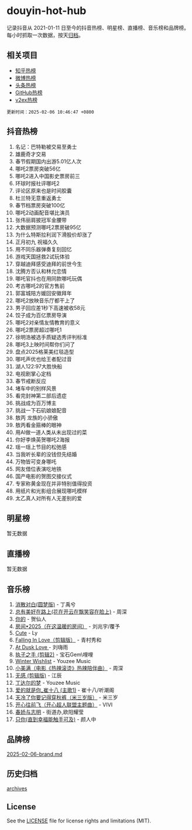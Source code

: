 # douyin-hot-hub

记录抖音从 2021-01-11 日至今的抖音热榜、明星榜、直播榜、音乐榜和品牌榜。每小时抓取一次数据，按天[归档](archives)。

## 相关项目

- [知乎热榜](https://github.com/lonnyzhang423/zhihu-hot-hub)
- [微博热榜](https://github.com/lonnyzhang423/weibo-hot-hub)
- [头条热榜](https://github.com/lonnyzhang423/toutiao-hot-hub)
- [GitHub热榜](https://github.com/lonnyzhang423/github-hot-hub)
- [v2ex热榜](https://github.com/lonnyzhang423/v2ex-hot-hub)


`更新时间：2025-02-06 10:46:47 +0800`

## 抖音热榜

1. 名记：巴特勒被交易至勇士
1. 雄鹿奇才交易
1. 春节假期国内出游5.01亿人次
1. 哪吒2票房突破56亿
1. 哪吒2进入中国影史票房前三
1. 环球时报社评哪吒2
1. 评论区原来也是时间胶囊
1. 杜兰特无意重返勇士
1. 春节档票房突破100亿
1. 哪吒2动画配音堪比演员
1. 张伟丽肩披冠军金腰带
1. 大数据预测哪吒2票房破95亿
1. 为什么特斯拉利润下滑股价却涨了
1. 正月初九 祝福久久
1. 用不同乐器弹奏复刻回忆
1. 游戏天国拯救2试玩体验
1. 穿越迪拜感受迪拜的前世今生
1. 沈腾方否认和林允恋情
1. 哪吒官抖也在用同款哪吒玩偶
1. 考古哪吒2的官方售前
1. 郭富城陪方媛回安徽拜年
1. 哪吒2放映音乐厅都干上了
1. 男子回应差1秒下高速被收58元
1. 饺子成为百亿票房导演
1. 哪吒2对亲情友情教育的意义
1. 哪吒2票房超过哪吒1
1. 徐明浩被选手质疑选秀评判标准
1. 哪吒3上映时间帮你们问了
1. 盘点2025格莱美红毯造型
1. 哪吒声优也给王者配过音
1. 湖人122:97大胜快船
1. 电视剧掌心定档
1. 春节戒断反应
1. 堵车中的别样风景
1. 看完封神第二部后遗症
1. 挑战成为百万博主
1. 挑战一下石矶娘娘配音
1. 敖丙 龙族的小骄傲
1. 敖丙看金箍棒的眼神
1. 用AI做一道人类从未出现过的菜
1. 你好李焕英贺哪吒2海报
1. 瑶一瑶上节目的松弛感
1. 当我听长辈的没钱但先结婚
1. 万物皆可变身哪吒
1. 网友借位表演吃地铁
1. 国产电影的贺图交接仪式
1. 专家称黄金现在并非特别值得投资
1. 用纸片和光影组合展现哪吒模样
1. 太乙真人对所有人无差别的爱

## 明星榜

暂无数据

## 直播榜

暂无数据

## 音乐榜

1. [消散对白(圆梦版)](https://sf6-cdn-tos.douyinstatic.com/obj/tos-cn-ve-2774/og4jB5I5IizzoZVAAAzWgBMAsMDWoArfwBOiFs) - 丁禹兮
1. [总有美好在路上(花在开云在飘笑容在脸上)](https://sf5-hl-cdn-tos.douyinstatic.com/obj/tos-cn-ve-2774/oU5u7NwtfBIvaNhoQBszOvAlRiAoiWAVVyBMq4) - 周深
1. [你的](https://sf5-hl-cdn-tos.douyinstatic.com/obj/tos-cn-ve-2774/oYuIeKf42jB7sEV6B2upMdpYAgfrQWj0FeRegh) - 贺仙人
1. [房间•2025（在这温暖的房间）](https://sf5-hl-cdn-tos.douyinstatic.com/obj/tos-cn-ve-2774/oMzJcnT8BgIetASeBfwfEeBQVNfACiCifhfZP7g) - 刘兆宇/覆予
1. [Cute](https://sf5-hl-cdn-tos.douyinstatic.com/obj/tos-cn-ve-2774/o4IbIzHWKAAB4wsS5qMBRiiAlEBGTpQRNfFvuo) - Ly
1. [Falling In Love（剪辑版）](https://sf5-hl-cdn-tos.douyinstatic.com/obj/tos-cn-ve-2774/o8ajpA8zzgBPahbBIO8AcKGBLJezFCRd1wfP9f) - 青村秀和
1. [ At Dusk  Love ](https://sf5-hl-cdn-tos.douyinstatic.com/obj/tos-cn-ve-2774/o8CrpCf5CaYgI4ZrtQgMQAFEfuGqNnRSDQAPBc) - 刘嗨雨
1. [执子之手 (剪辑2)](https://sf5-hl-cdn-tos.douyinstatic.com/obj/tos-cn-ve-2774/oUoZLQjCc31XzqsBnBQUNgeKtYPBcgbFDwtfcu) - 宝石Gem\哩哩
1. [Winter Wishlist](https://sf5-hl-cdn-tos.douyinstatic.com/obj/tos-cn-ve-2774/oIIgUOeamCFCVAzxN6MFRLIBlLGpUqQxeeHrLE) - Youzee Music
1. [小美满（电影《热辣滚烫》热辣陪伴曲）](https://sf5-hl-cdn-tos.douyinstatic.com/obj/tos-cn-ve-2774/o0GAn2lSgfZIDUgtevCGDQYnFg4CwnrBaxbTZL) - 周深
1. [无感 (剪辑版)](https://sf5-hl-cdn-tos.douyinstatic.com/obj/tos-cn-ve-2774/o0eIsUzJBDlQaQFC5OFlgbMEZC1TFYBftOBn6p) - 江辰
1. [丁达尔的梦](https://sf5-hl-cdn-tos.douyinstatic.com/obj/tos-cn-ve-2774/oMU3WirUZBVQkAC9ccG5P2IQirziZM2RTInUY) - Youzee Music
1. [爱的就是你_崔十八 (主歌1)](https://sf5-hl-cdn-tos.douyinstatic.com/obj/tos-cn-ve-2774/oI5BO5DhFZ6UTcNCnZaOCBLtZ7WIMQGfgnXf5E) - 崔十八/听潮阁
1. [天冷了你要记得穿秋裤（米三岁版）](https://sf3-cdn-tos.douyinstatic.com/obj/tos-cn-ve-2774/oQlIwVIDWiZ6BQilAorS7MA0AgCkQDvcZAdm1) - 米三岁
1. [开心往前飞（开心超人联盟主题曲）](https://sf5-hl-cdn-tos.douyinstatic.com/obj/tos-cn-ve-2774/9d8fb7c82cf1421fb93a9fe925275e0a) - VIVI
1. [春娇与志明](https://sf5-hl-cdn-tos.douyinstatic.com/obj/tos-cn-ve-2774/e530d8fceb7044b39707d7f9ff54add1) - 街道办,欧阳耀莹
1. [只你(直到幸福能触手可及)](https://sf5-hl-cdn-tos.douyinstatic.com/obj/tos-cn-ve-2774/o0lBkRDzFTeaVSUz3ZZSCBVtZ5DIMQGfgmEAuE) - 颜人中

## 品牌榜

[2025-02-06-brand.md](archives/2025-02-06-brand.md)

## 历史归档

[archives](archives)

## License

See the [LICENSE](LICENSE) file for license rights and limitations (MIT).
